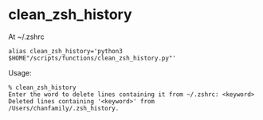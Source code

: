 # clean_zsh_history

At ~/.zshrc
```
alias clean_zsh_history='python3 $HOME"/scripts/functions/clean_zsh_history.py"'
```

Usage:
```
% clean_zsh_history
Enter the word to delete lines containing it from ~/.zshrc: <keyword>
Deleted lines containing '<keyword>' from /Users/chanfamily/.zsh_history.
```


